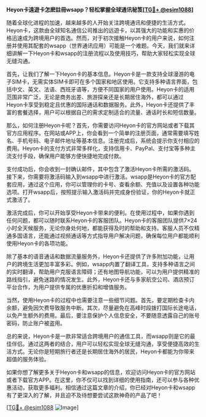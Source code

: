 **Heyon卡遠遊卡怎麽註冊wsapp？轻松掌握全球通讯秘笈[[TG💪+ @esim1088](https://t.me/s/esim1088)]**

随着全球化进程的加速，越来越多的人开始关注跨境通讯和便捷的生活方式。Heyon卡，这款由全球知名通信公司推出的远遊卡，以其强大的功能和实惠的价格迅速成为跨境用户的首选。然而，对于初次接触Heyon卡的用户来说，如何注册并使用其配套的wsapp（世界通讯应用）可能是一个难题。今天，我们就来详细讲解一下Heyon卡和wsapp的注册流程以及使用技巧，帮助大家轻松实现全球无缝沟通。

首先，让我们了解一下Heyon卡的基本信息。Heyon卡是一款支持全球漫游的电子SIM卡，无需实体SIM卡即可在多个国家和地区使用。它支持多种语言界面，包括中文、英文、法语、西班牙语等，方便不同国家的用户使用。Heyon卡的适用范围非常广泛，无论是商务出差、旅游探亲还是长期居住海外，都可以通过Heyon卡享受到稳定且优惠的国际通话和数据服务。此外，Heyon卡还提供了丰富的套餐选择，用户可以根据自己的需求定制适合的流量、通话时长和短信数量。

那么，如何注册Heyon卡呢？首先，你需要访问Heyon卡的官方网站或者下载其官方应用程序。在网站或APP上，你会看到一个简单的注册页面，通常需要填写姓名、手机号码、电子邮件地址等基本信息。注册完成后，系统会提示你支付相应的费用。Heyon卡的支付方式非常多样化，支持信用卡、PayPal、支付宝等多种主流支付手段，确保用户能够方便快捷地完成付款。

支付成功后，你会收到一封确认邮件，其中包含了激活Heyon卡所需的激活码。接下来，你需要将激活码输入到wsapp中进行激活。wsapp是Heyon卡的官方配套应用，通过这个应用，你可以管理你的卡号、查看余额、充值以及设置各种功能选项。打开wsapp后，按照提示输入激活码并完成身份验证，你的Heyon卡就正式激活了。

激活完成后，你可以开始享受Heyon卡带来的便利。在使用过程中，如果你遇到任何问题，都可以随时联系Heyon卡的客服团队。Heyon卡的客服团队提供7×24小时全天候服务，无论你身处何地，都能获得及时的帮助和支持。客服人员不仅精通多国语言，还能通过视频通话等方式指导用户解决问题，确保每位用户都能顺利使用Heyon卡的各项功能。

除了基本的语音通话和数据流量服务外，Heyon卡还提供了许多附加功能，让用户的跨境生活更加丰富多彩。例如，wsapp内置了翻译工具，支持多种语言之间的实时翻译，帮助用户克服语言障碍；还有地图导航功能，可以为用户提供精准的路线指引，避免迷路的情况发生。此外，Heyon卡还与多家航空公司、酒店预订平台合作，为用户提供专属的优惠折扣和增值服务。

当然，使用Heyon卡的过程中也需要注意一些细节问题。首先，要定期检查卡内余额，避免因欠费导致服务中断。其次，尽量避免在高峰时段拨打国际长途电话，以免产生额外的费用。最后，要注意保护个人信息安全，不要随意透露自己的账号密码，防止账户被盗用。

总的来说，Heyon卡是一款非常适合跨境用户的通信工具，而wsapp则是它的最佳伴侣。通过这两者的结合，用户可以轻松实现全球无缝沟通，享受便捷高效的生活方式。无论你是短期旅行者还是长期居住海外的居民，Heyon卡都能为你带来超值的服务体验。

如果你想了解更多关于Heyon卡和wsapp的信息，欢迎访问Heyon卡的官方网站或者下载官方APP。在这里，你不仅可以找到详细的使用指南，还可以参与各种优惠活动，获取更多福利。相信通过这篇文章的介绍，你已经对Heyon卡和wsapp有了更深入的了解，并且迫不及待想要尝试这款神奇的产品了吧！

[[TG💪+ @esim1088](https://t.me/s/esim1088) ![Image](https://i.postimg.cc/4NQfJmqS/Snipaste-2025-05-13-00-14-12.png)]